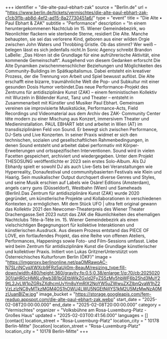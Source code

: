 +++
identifier = "die-alte-paul-ebhart-zak"
source = "Berlin.de"
url = "https://www.berlin.de/tickets/vermischtes/die-alte-paul-ebhart-zak-c1cb3f1b-ab8d-4ef2-ad15-8a27730451a6/"
type = "event"
title = "Die Alte • Paul Ebhart & ZAK"
subtitle = "Performance"
description = "In einem heruntergekommenen Nachtclub im 15. Wiener Gemeindebezirk, wo Neonlichter flackern wie sterbende Sterne, residiert Die Alte. Manche behaupten, sie sei das verlorene Kind, geboren aus einer wilden Orgie zwischen John Waters und Throbbing Gristle. Ob das stimmt? Wer weiß – belegen lässt es sich jedenfalls nicht.In Sonic Agency schreibt Brandon LaBelle: „Das Hören ist die Grundlage für eine aufrührerische Aktivität, eine kommende Gemeinschaft“. Ausgehend von diesem Gedanken erforscht Die Alte Dynamiken zwischenmenschlicher Beziehungen und Möglichkeiten des Community-Buildings im Spätkapitalismus. Dabei entsteht ein kreativer Prozess, der die Trennung von Arbeit und Spiel bewusst auflöst. Die Alte erschafft eine bizarre, traumähnliche Welt die Pop- und Subkultur mit einer gesunden Dosis Humor verbindet.Das neue Performance-Projekt des Zentrums für antidisziplinäre Kunst (ZAK) – einem feministischen Kollektiv mit Wurzeln in Bildender Kunst, Tanz und Theater – entsteht in Zusammenarbeit mit Künstler und Musiker Paul Ebhart. Gemeinsam vereinen sie improvisierte Musikstücke, Performance-Acts, Field Recordings und Videomaterial aus dem Archiv des ZAK- Community Center tête modern zu einer Mischung aus Konzert, immersivem Theater und Medieninstallation. PAUL EBHART lebt und arbeitet in Wien (AT) im transdisziplinären Feld von Sound. Er bewegt sich zwischen Performance, DJ-Sets und Live Konzerten. In seiner Praxis widmet er sich den technischen, sozialen und gesellschaftlichen Rahmenbedingungen, in denen Sound entsteht und arbeitet dabei performativ mit Körper-Erweiterungen und ortsspezifischen Interventionen. Sound wird in vielen Facetten gespeichert, archiviert und wiedergegeben. Unter dem Projekt THESOSUNG veröffentlichte er 2023 sein erstes Solo-Album. Als DJ Ebhardy spielt er sowohl DJ als auch Live-Sets bei Veranstaltungen wie Hyperreality, Donaufestival und communitybasierten Festivals wie Klein und Haarig. Sein musikalischer Output durchquert diverse Genres und Styles, und seine Musik erschien auf Labels wie Osàre! Editions (Amsterdam), angels carry guns (Düsseldorf), Westbahn (Wien) und Sameheads (Berlin).Das Zentrum für antidisziplinäre Kunst (ZAK) wurde 2020 gegründet, um künstlerische Projekte und Kollaborationen in verschiedenen Kontexten zu ermöglichen. Mit dem Stück UFO | ultra fett original gewann das Kollektiv 2021 den Newcomer-Theaterpreis des Wiener Theater Drachengasse.Seit 2023 nutzt das ZAK die Räumlichkeiten des ehemaligen Nachtclubs Tête-à-Tête im. 15. Wiener Gemeindebezirk als einen vielschichtigen Begegnungsort für kollektive Interaktionen und künstlerischen Ausdruck. Aus diesem Prozess entstand das PIECE OF LOVE, ein fortlaufendes Projekt, das eine Reihe von offenen Ateliers, Performances, Happenings sowie Foto- und Film-Sessions umfasst. Liebe wird beim Zentrum für antidisziplinäre Kunst die Grundlage künstlerischer und kollektiver Praxis. Initiert von Lukas GritznerUnterstützt vom Österreichisches Kulturforum Berlin (ÖKF)"
image = "https://imgproxy.berlinonline.net/paOMRawoAC-N7SLriNCyqXWXcb9FRz5aUij0m-8eauM/resizing_type:fill-down/width:480/height:360/gravity:fp:0.5:0.38/enlarge:1/q:70/cb:2025020301/aHR0cHM6Ly9wb3B1bGEtbWlkZGxld2FyZS5zMy5hbWF6b25hd3MuY29tL2JvLW1pZGRsZXdhcmUvYm8uYmRlX2NoYW5uZWwuZXZlbnQvaW1hZ2VzLzIzNC8yMTkzMGM4OS1hOWU4LWU5NGEtNjllYS1kM2U5MzMwNzA0MzUuanBlZw.jpg"
image_bucket = "https://storage.googleapis.com/fem-readup.appspot.com/die-alte-paul-ebhart-zak.webp"
start_date = "2025-02-08T20:00:00.000"
end_date = "2025-02-08T20:00:00.000"
category = "Vermischtes"
organizer = "Volksbühne am Rosa-Luxemburg-Platz - Großes Haus"
updated = "2025-02-03T00:41:56.000"
languages = []
[contact]
location_street = "Rosa-Luxemburg-Platz"
location_city = " 10178 Berlin-Mitte"
[location]
location_street = "Rosa-Luxemburg-Platz"
location_city = " 10178 Berlin-Mitte"
+++